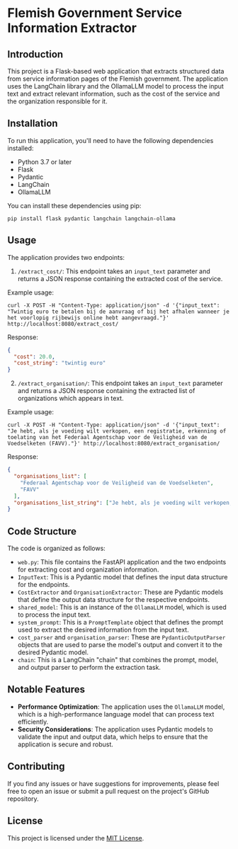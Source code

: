 # Flemish Government Service Information Extractor

## Introduction
This project is a Flask-based web application that extracts structured data from service information pages of the Flemish government. The application uses the LangChain library and the OllamaLLM model to process the input text and extract relevant information, such as the cost of the service and the organization responsible for it.

## Installation
To run this application, you'll need to have the following dependencies installed:

- Python 3.7 or later
- Flask
- Pydantic
- LangChain
- OllamaLLM

You can install these dependencies using pip:

```
pip install flask pydantic langchain langchain-ollama
```

## Usage
The application provides two endpoints:

1. `/extract_cost/`: This endpoint takes an `input_text` parameter and returns a JSON response containing the extracted cost of the service.

Example usage:

```
curl -X POST -H "Content-Type: application/json" -d '{"input_text": "Twintig euro te betalen bij de aanvraag of bij het afhalen wanneer je het voorlopig rijbewijs online hebt aangevraagd."}' http://localhost:8080/extract_cost/
```

Response:
```json
{
  "cost": 20.0,
  "cost_string": "twintig euro"
}
```

2. `/extract_organisation/`: This endpoint takes an `input_text` parameter and returns a JSON response containing the extracted list of organizations which appears in text.

Example usage:

```
curl -X POST -H "Content-Type: application/json" -d '{"input_text": "Je hebt, als je voeding wilt verkopen, een registratie, erkenning of toelating van het Federaal Agentschap voor de Veiligheid van de Voedselketen (FAVV)."}' http://localhost:8080/extract_organisation/
```

Response:
```json
{
  "organisations_list": [
    "Federaal Agentschap voor de Veiligheid van de Voedselketen",
    "FAVV"
  ],
  "organisations_list_string": ["Je hebt, als je voeding wilt verkopen, een registratie, erkenning of toelating van het Federaal Agentschap voor de Veiligheid van de Voedselketen (FAVV)."]
}
```

## Code Structure
The code is organized as follows:

- `web.py`: This file contains the FastAPI application and the two endpoints for extracting cost and organization information.
- `InputText`: This is a Pydantic model that defines the input data structure for the endpoints.
- `CostExtractor` and `OrganisationExtractor`: These are Pydantic models that define the output data structure for the respective endpoints.
- `shared_model`: This is an instance of the `OllamaLLM` model, which is used to process the input text.
- `system_prompt`: This is a `PromptTemplate` object that defines the prompt used to extract the desired information from the input text.
- `cost_parser` and `organisation_parser`: These are `PydanticOutputParser` objects that are used to parse the model's output and convert it to the desired Pydantic model.
- `chain`: This is a LangChain "chain" that combines the prompt, model, and output parser to perform the extraction task.

## Notable Features
- **Performance Optimization**: The application uses the `OllamaLLM` model, which is a high-performance language model that can process text efficiently.
- **Security Considerations**: The application uses Pydantic models to validate the input and output data, which helps to ensure that the application is secure and robust.

## Contributing
If you find any issues or have suggestions for improvements, please feel free to open an issue or submit a pull request on the project's GitHub repository.

## License
This project is licensed under the [MIT License](LICENSE).
